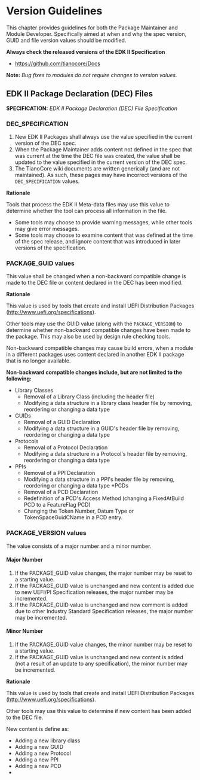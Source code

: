 # Version Guidelines

This chapter provides guidelines for both the Package Maintainer and Module Developer. Specifically aimed at when and why the spec version, GUID and file version values should be modified.

**Always check the released versions of the EDK II Specification**

* https://github.com/tianocore/Docs

**Note:** *Bug fixes to modules do not require changes to version values.*


## EDK II Package Declaration (DEC) Files
**SPECIFICATION:** *EDK II Package Declaration (DEC) File Specification*

### DEC_SPECIFICATION
1. New EDK II Packages shall always use the value specified in the current version of the DEC spec.
2. When the Package Maintainer adds content not defined in the spec that was current at the time the DEC file was created, the value shall be updated to the value specified in the current version of the DEC spec.
3. The TianoCore wiki documents are written generically (and are not maintained). As such, these pages may have incorrect versions of the ```DEC_SPECIFICATION``` values.

**Rationale**

Tools that process the EDK II Meta-data files may use this value to determine whether the tool can process all information in the file.
- Some tools may choose to provide warning messages, while other tools may give error messages.
- Some tools may choose to examine content that was defined at the time of the spec release, and ignore content that was introduced in later versions of the specification.

### PACKAGE_GUID values
This value shall be changed when a non-backward compatible change is made to the DEC file or content declared in the DEC has been modified.

**Rationale**

This value is used by tools that create and install UEFI Distribution Packages (http://www.uefi.org/specifications).

Other tools may use the GUID value (along with the ```PACKAGE_VERSION```) to determine whether non-backward compatible changes have been made to the package. This may also be used by design rule checking tools.

Non-backward compatible changes may cause build errors, when a module in a different packages uses content declared in another EDK II package that is no longer available.

**Non-backward compatible changes include, but are not limited to the following:**

* Library Classes
    * Removal of a Library Class (including the header file)
    * Modifying a data structure in a library class header file by removing, reordering or changing a data type
* GUIDs
    * Removal of a GUID Declaration
    * Modifying a data structure in a GUID's header file by removing, reordering or changing a data type
* Protocols
    * Removal of a Protocol Declaration
    * Modifying a data structure in a Protocol's header file by removing, reordering or changing a data type
* PPIs
    * Removal of a PPI Declaration
    * Modifying a data structure in a PPI's header file by removing, reordering or changing a data type
*PCDs
    * Removal of a PCD Declaration
    * Redefinition of a PCD's Access Method (changing a FixedAtBuild PCD to a FeatureFlag PCD)
    * Changing the Token Number, Datum Type or TokenSpaceGuidCName in a PCD entry.

### PACKAGE_VERSION values
The value consists of a major number and a minor number.

#### Major Number
1. If the PACKAGE_GUID value changes, the major number may be reset to a starting value.
2. If the PACKAGE_GUID value is unchanged and new content is added due to new UEFI/PI Specification releases, the major number may be incremented.
3. If the PACKAGE_GUID value is unchanged and new comment is added due to other Industry Standard Specification releases, the major number may be incremented.

#### Minor Number
1. If the PACKAGE_GUID value changes, the minor number may be reset to a starting value.
2. If the PACKAGE_GUID value is unchanged and new content is added (not a result of an update to any specification), the minor number may be incremented.


**Rationale**

This value is used by tools that create and install UEFI Distribution Packages (http://www.uefi.org/specifications).

Other tools may use this value to determine if new content has been added to the DEC file.

New content is define as:
* Adding a new library class
* Adding a new GUID
* Adding a new Protocol
* Adding a new PPI
* Adding a new PCD
* 



